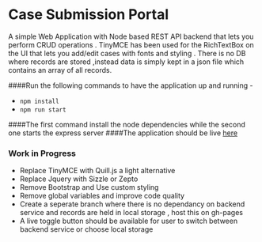 # Case Submission Portal
A simple Web Application with Node based REST API backend that lets you perform CRUD operations .
TinyMCE has been used for the RichTextBox on the UI that lets you add/edit cases with fonts and styling .
There is no DB where records are stored ,instead data is simply kept in a json file which contains an array of all records.

####Run the following commands to have the application up and running -

* `npm install`
* `npm run start`

####The first command install the node dependencies while the second one starts the express server
####The application should be live [here](http://localhost:8080)


### Work in Progress 

* Replace TinyMCE with Quill.js a light alternative
* Replace Jquery with Sizzle or Zepto 
* Remove Bootstrap and Use custom styling 
* Remove global variables and improve code quality 
* Create a seperate branch where there is no dependancy on backend service and records are held in local storage , host this on gh-pages
* A live toggle button should be available for user to switch between backend service or choose local storage





